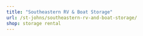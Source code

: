 ```yaml
---
title: "Southeastern RV & Boat Storage"
url: /st-johns/southeastern-rv-and-boat-storage/
shop: storage rental
---
```

